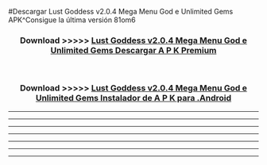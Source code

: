 #Descargar Lust Goddess v2.0.4 Mega Menu God e Unlimited Gems  APK^Consigue la última versión 81om6



<div align="center">
<h3>Download >>>>> <a href="https://es-sites.web.app/?es= Lust Goddess v2.0.4 Mega Menu God e Unlimited Gems ">Lust Goddess v2.0.4 Mega Menu God e Unlimited Gems  Descargar A P K Premium</a></h3><br>

<h3>Download >>>>> <a href="https://es-sites.web.app/?es= Lust Goddess v2.0.4 Mega Menu God e Unlimited Gems ">Lust Goddess v2.0.4 Mega Menu God e Unlimited Gems  Instalador de A P K para .Android</a></h3>
</div>


----------------------------------------------------------

----------------------------------------------------------

----------------------------------------------------------

----------------------------------------------------------

----------------------------------------------------------

----------------------------------------------------------

----------------------------------------------------------


